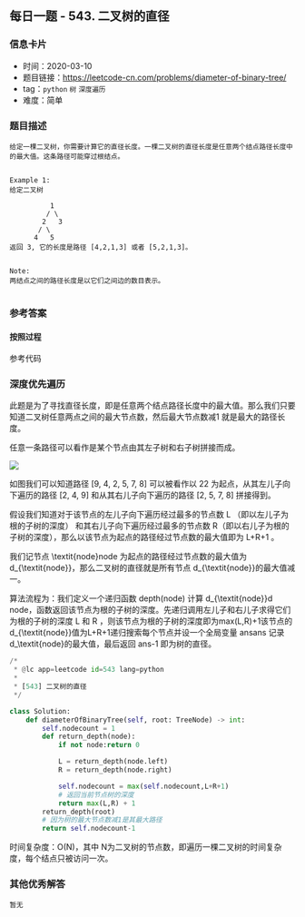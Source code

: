 ## 每日一题 - 543. 二叉树的直径

### 信息卡片

- 时间：2020-03-10
- 题目链接：https://leetcode-cn.com/problems/diameter-of-binary-tree/
- tag：`python` `树` `深度遍历`
- 难度：简单

### 题目描述

```
给定一棵二叉树，你需要计算它的直径长度。一棵二叉树的直径长度是任意两个结点路径长度中的最大值。这条路径可能穿过根结点。


Example 1:
给定二叉树

          1
         / \
        2   3
       / \     
      4   5    
返回 3, 它的长度是路径 [4,2,1,3] 或者 [5,2,1,3]。

 
Note:
两结点之间的路径长度是以它们之间边的数目表示。


```

### 参考答案

#### 按照过程

参考代码

### 深度优先遍历

此题是为了寻找直径长度，即是任意两个结点路径长度中的最大值。那么我们只要知道二叉树任意两点之间的最大节点数，然后最大节点数减1 就是最大的路径长度。

任意一条路径可以看作是某个节点由其左子树和右子树拼接而成。

![](https://github.com/swallown1/leetcode/tree/master/algorithms/images/543_1.jpg)

如图我们可以知道路径 [9, 4, 2, 5, 7, 8] 可以被看作以 22 为起点，从其左儿子向下遍历的路径 [2, 4, 9] 和从其右儿子向下遍历的路径 [2, 5, 7, 8] 拼接得到。

假设我们知道对于该节点的左儿子向下遍历经过最多的节点数 L （即以左儿子为根的子树的深度） 和其右儿子向下遍历经过最多的节点数 R（即以右儿子为根的子树的深度），那么以该节点为起点的路径经过节点数的最大值即为 L+R+1 。

我们记节点 \textit{node}node 为起点的路径经过节点数的最大值为 d_{\textit{node}}，那么二叉树的直径就是所有节点 d_{\textit{node}}的最大值减一。

算法流程为：我们定义一个递归函数 depth(node) 计算 d_{\textit{node}}d 
node，函数返回该节点为根的子树的深度。先递归调用左儿子和右儿子求得它们为根的子树的深度 L 和 R ，则该节点为根的子树的深度即为max(L,R)+1该节点的 d_{\textit{node}}值为L+R+1递归搜索每个节点并设一个全局变量 ansans 记录 d_\textit{node}的最大值，最后返回 ans-1 即为树的直径。


```python
/*
 * @lc app=leetcode id=543 lang=python
 *
 * [543] 二叉树的直径
 */

class Solution:
    def diameterOfBinaryTree(self, root: TreeNode) -> int:
        self.nodecount = 1
        def return_depth(node):
            if not node:return 0

            L = return_depth(node.left)
            R = return_depth(node.right)

            self.nodecount = max(self.nodecount,L+R+1)
            # 返回当前节点树的深度
            return max(L,R) + 1
        return_depth(root)
        # 因为树的最大节点数减1是其最大路径
        return self.nodecount-1

```
时间复杂度：O(N)，其中 N为二叉树的节点数，即遍历一棵二叉树的时间复杂度，每个结点只被访问一次。


### 其他优秀解答
```
暂无
```



